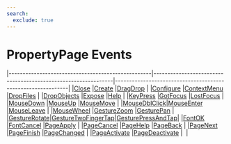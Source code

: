 ```yaml
---
search:
  exclude: true
---
```


<h1 class="heading"><span class="name">PropertyPage Events</span></h1>

|---------------------------------------------------|---------------------------------------------------------------|-------------------------------------------------------------|
|[Close](../methodorevents/close.md)                |[Create](../methodorevents/create.md)                          |[DragDrop](../methodorevents/dragdrop.md)                    |
|[Configure](../methodorevents/configure.md)        |[ContextMenu](../methodorevents/contextmenu.md)                |[DropFiles](../methodorevents/dropfiles.md)                  |
|[DropObjects](../methodorevents/dropobjects.md)    |[Expose](../methodorevents/expose.md)                          |[Help](../methodorevents/help.md)                            |
|[KeyPress](../methodorevents/keypress.md)          |[GotFocus](../methodorevents/gotfocus.md)                      |[LostFocus](../methodorevents/lostfocus.md)                  |
|[MouseDown](../methodorevents/mousedown.md)        |[MouseUp](../methodorevents/mouseup.md)                        |[MouseMove](../methodorevents/mousemove.md)                  |
|[MouseDblClick](../methodorevents/mousedblclick.md)|[MouseEnter](../methodorevents/mouseenter.md)                  |[MouseLeave](../methodorevents/mouseleave.md)                |
|[MouseWheel](../methodorevents/mousewheel.md)      |[GestureZoom](../methodorevents/gesturezoom.md)                |[GesturePan](../methodorevents/gesturepan.md)                |
|[GestureRotate](../methodorevents/gesturerotate.md)|[GestureTwoFingerTap](../methodorevents/gesturetwofingertap.md)|[GesturePressAndTap](../methodorevents/gesturepressandtap.md)|
|[FontOK](../methodorevents/fontok.md)              |[FontCancel](../methodorevents/fontcancel.md)                  |[PageApply](../methodorevents/pageapply.md)                  |
|[PageCancel](../methodorevents/pagecancel.md)      |[PageHelp](../methodorevents/pagehelp.md)                      |[PageBack](../methodorevents/pageback.md)                    |
|[PageNext](../methodorevents/pagenext.md)          |[PageFinish](../methodorevents/pagefinish.md)                  |[PageChanged](../methodorevents/pagechanged.md)              |
|[PageActivate](../methodorevents/pageactivate.md)  |[PageDeactivate](../methodorevents/pagedeactivate.md)          |&nbsp;                                                       |
